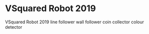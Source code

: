 # VSquared Robot 2019
 VSquared Robot 2019 line follower wall follower coin collector colour detector
